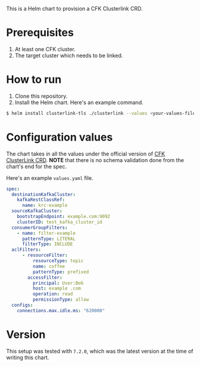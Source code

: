 This is a Helm chart to provision a CFK Clusterlink CRD.

# Prerequisites

1. At least one CFK cluster.
2. The target cluster which needs to be linked.


# How to run

1. Clone this repository.
2. Install the Helm chart. Here's an example command.

```bash
$ helm install clusterlink-tls ./clusterlink --values <your-values-file>.yaml -n <target-namespace>
```

# Configuration values

The chart takes in all the values under the official version of [CFK ClusterLink CRD](https://docs.confluent.io/operator/current/co-api.html#tag/ClusterLink). **NOTE** that there is no schema validation done from the chart's end for the spec.

Here's an example `values.yaml` file.

```yaml
spec:
  destinationKafkaCluster:
    kafkaRestClassRef:
      name: krc-example
  sourceKafkaCluster:
    bootstrapEndpoint: example.com:9092
    clusterID: test_kafka_cluster_id
  consumerGroupFilters:
    - name: filter-example
      patternType: LITERAL
      filterType: INCLUDE
  aclFilters:
      - resourceFilter:
          resourceType: topic
          name: coffee
          patternType: prefixed
        accessFilter:
          principal: User:Bob
          host: example .com
          operation: read
          permissionType: allow
  configs:
    connections.max.idle.ms: "620000"
```

# Version

This setup was tested with `7.2.0`, which was the latest version at the time of writing this chart.